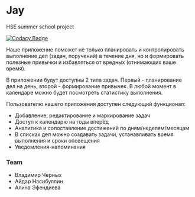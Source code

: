# Jay

HSE summer school project

[![Codacy Badge](https://app.codacy.com/project/badge/Grade/30eb2e16f5ed40b78d524f85b6465f5c)](https://www.codacy.com/gh/Fetch-Development/Jay?utm_source=github.com&amp;utm_medium=referral&amp;utm_content=Fetch-Development/Jay&amp;utm_campaign=Badge_Grade)

Наше приложение поможет не только планировать и контролировать выполнение дел (задач, поручений) в течение дня, но и формировать полезные привычки и избавляться от вредных (отнимающих ваше время).

В приложении будут доступны 2 типа задач. Первый - планирование дел на день, второй - формирование привычек. В любой момент в календаре можно будет посмотреть статистику выполнения.

Пользователю нашего приложения доступен следующий функционал:

- Добавление, редактирование и маркирование задач
- Доступ к календарю на годы вперѐд
- Аналитика и сопоставление достижений по дням/неделям/месяцам
- В списках дел можно создавать задачи, устанавливать время выполнения и сроки оповещения
- Уведомления-напоминания
### Team

- Владимир Черных
- Айдар Насибуллин
- Алина Эфендиева
